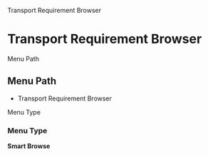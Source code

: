
Transport Requirement Browser
# Transport Requirement Browser



Menu Path
## Menu Path



- Transport Requirement Browser

Menu Type
### Menu Type

**Smart Browse**

